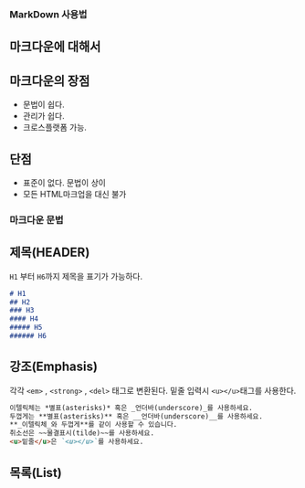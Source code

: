 ### MarkDown 사용법

## 마크다운에 대해서

## 마크다운의 장점
- 문법이 쉽다.
- 관리가 쉽다.
- 크로스플랫폼 가능.

## 단점
- 표준이 없다. 문법이 상이
- 모든 HTML마크업을 대신 불가

### 마크다운 문법

## 제목(HEADER)
`H1` 부터 `H6`까지 제목을 표기가 가능하다.

```markdown
# H1
## H2
### H3
#### H4
##### H5
###### H6
```

## 강조(Emphasis)
각각 `<em>` , `<strong>` , `<del>` 태그로 변환된다.
밑줄 입력시 `<u></u>`태그를 사용한다.

```markdown
이텔릭체는 *별표(asterisks)* 혹은 _언더바(underscore)_를 사용하세요.
두껍게는 **별표(asterisks)** 혹은 __언더바(underscore)__를 사용하세요.
**_이텔릭체_와 두껍게**를 같이 사용할 수 있습니다.
취소선은 ~~물결표시(tilde)~~를 사용하세요.
<u>밑줄</u>은 `<u></u>`를 사용하세요.
```

## 목록(List)

